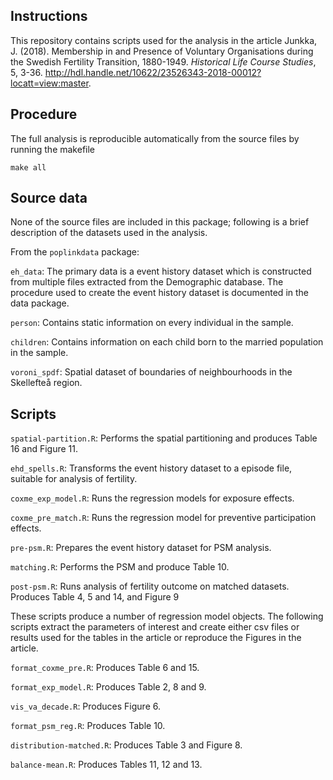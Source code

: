 Instructions
----------

This repository contains scripts used for the analysis in the article Junkka, J. (2018). Membership in and Presence of Voluntary Organisations during the Swedish Fertility Transition, 1880-1949. *Historical Life Course Studies*, 5, 3-36. http://hdl.handle.net/10622/23526343-2018-00012?locatt=view:master.

## Procedure

The full analysis is reproducible automatically from the source files by running the makefile

    make all


## Source data

None of the source files are included in this package; following is a brief description of the datasets used in the analysis. 

From the `poplinkdata` package:

`eh_data`: The primary data is a event history dataset which is constructed from multiple files extracted from the Demographic database. The procedure used to create the event history dataset is documented in the data package.

`person`: Contains static information on every individual in the sample.

`children`: Contains information on each child born to the married population in the sample.

`voroni_spdf`: Spatial dataset of boundaries of neighbourhoods in the Skellefteå region.


## Scripts

`spatial-partition.R`: Performs the spatial partitioning and produces Table 16 and Figure 11.

`ehd_spells.R`: Transforms the event history dataset to a episode file, suitable for analysis of fertility.

`coxme_exp_model.R`: Runs the regression models for exposure effects.

`coxme_pre_match.R`: Runs the regression model for preventive participation effects.

`pre-psm.R`: Prepares the event history dataset for PSM analysis.

`matching.R`: Performs the PSM and produce Table 10.

`post-psm.R`: Runs analysis of fertility outcome on matched datasets. Produces Table 4, 5 and 14, and Figure 9

These scripts produce a number of regression model objects. The following scripts extract the parameters of interest and create either csv files or results used for the tables in the article or reproduce the Figures in the article.

`format_coxme_pre.R`: Produces Table 6 and 15. 

`format_exp_model.R`: Produces Table 2, 8 and 9.

`vis_va_decade.R`: Produces Figure 6.

`format_psm_reg.R`: Produces Table 10.

`distribution-matched.R`: Produces Table 3 and Figure 8.

`balance-mean.R`: Produces Tables 11, 12 and 13.


